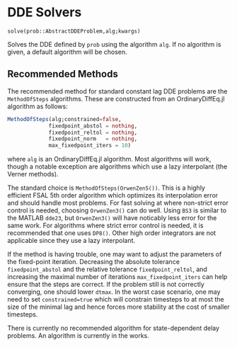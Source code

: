 # DDE Solvers

`solve(prob::AbstractDDEProblem,alg;kwargs)`

Solves the DDE defined by `prob` using the algorithm `alg`. If no algorithm is
given, a default algorithm will be chosen.

## Recommended Methods

The recommended method for standard constant lag DDE problems are the `MethodOfSteps`
algorithms. These are constructed from an OrdinaryDiffEq.jl algorithm as follows:

```julia
MethodOfSteps(alg;constrained=false,
             fixedpoint_abstol = nothing,
             fixedpoint_reltol = nothing,
             fixedpoint_norm   = nothing,
             max_fixedpoint_iters = 10)
```

where `alg` is an OrdinaryDiffEq.jl algorithm. Most algorithms will work, though
a notable exception are algorithms which use a lazy interpolant (the Verner methods).

The standard choice is `MethodOfSteps(OrwenZen5())`. This is a highly efficient
FSAL 5th order algorithm which optimizes its interpolation error and should
handle most problems. For fast solving at where non-strict error control is
needed, choosing `OrwenZen3()` can do well. Using `BS3` is similar to the MATLAB
`dde23`, but `OrwenZen3()` will have noticably less error for the same work.
For algorithms where strict error control is needed, it is recommended that one
uses `DP8()`. Other high order integrators are not applicable since they use
a lazy interpolant.

If the method is having trouble, one may want to adjust the parameters of the
fixed-point iteration. Decreasing the absolute tolerance `fixedpoint_abstol` and the
relative tolerance `fixedpoint_reltol`, and increasing the maximal number of iterations
`max_fixedpoint_iters` can help ensure that the steps are correct. If the problem still
is not correctly converging, one should lower `dtmax`. In the worst case scenario, one
may need to set `constrained=true` which will constrain timesteps to at most the size
of the minimal lag and hence forces more stability at the cost of smaller timesteps.

There is currently no recommended algorithm for state-dependent delay problems.
An algorithm is currently in the works.
